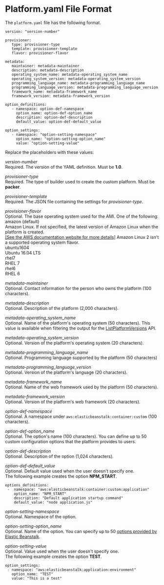 # Platform\.yaml File Format<a name="platform-yaml-format"></a>

The `platform.yaml` file has the following format\.

```
version: "version-number"

provisioner:
   type: provisioner-type
   template: provisioner-template
   flavor: provisioner-flavor
        
metadata:
   maintainer: metadata-maintainer
   description: metadata-description
   operating_system_name: metadata-operating_system_name
   operating_system_version: metadata-operating_system_version
   programming_language_name: metadata-programming_language_name
   programming_language_version: metadata-programming_language_version
   framework_name: metadata-framework_name
   framework_version: metadata-framework_version

option_definitions:
   - namespace: option-def-namespace
     option_name: option-def-option_name
     description: option-def-description
     default_value: option-def-default_value

option_settings:
   - namespace: "option-setting-namespace"
     option_name: "option-setting-option_name"
     value: "option-setting-value"
```

Replace the placeholders with these values:

*version\-number*  
Required\. The version of the YAML definition\. Must be **1\.0**\.

*provisioner\-type*  
Required\. The type of builder used to create the custom platform\. Must be **packer**\.

*provisioner\-template*  
Required\. The JSON file containing the settings for *provisioner\-type*\.

*provisioner\-flavor*  
Optional\. The base operating system used for the AMI\. One of the following:     
amazon \(default\)  
Amazon Linux\. If not specified, the latest version of Amazon Linux when the platform is created\.      
[\[See the AWS documentation website for more details\]](http://docs.aws.amazon.com/elasticbeanstalk/latest/dg/platform-yaml-format.html)
Amazon Linux 2 isn't a supported operating system flavor\.  
ubuntu1604  
Ubuntu 16\.04 LTS  
rhel7  
RHEL 7  
rhel6  
RHEL 6

*metadata\-maintainer*  
Optional\. Contact information for the person who owns the platform \(100 characters\)\.

*metadata\-description*  
Optional\. Description of the platform \(2,000 characters\)\.

*metadata\-operating\_system\_name*  
Optional\. Name of the platform's operating system \(50 characters\)\. This value is available when filtering the output for the [ListPlatformVersions](https://docs.aws.amazon.com/elasticbeanstalk/latest/api/API_ListPlatformVersions.html) API\.

*metadata\-operating\_system\_version*  
Optional\. Version of the platform's operating system \(20 characters\)\.

*metadata\-programming\_language\_name*  
Optional\. Programming language supported by the platform \(50 characters\)

*metadata\-programming\_language\_version*  
Optional\. Version of the platform's language \(20 characters\)\.

*metadata\-framework\_name*  
Optional\. Name of the web framework used by the platform \(50 characters\)\.

*metadata\-framework\_version*  
Optional\. Version of the platform's web framework \(20 characters\)\.

*option\-def\-namespace*  
Optional\. A namespace under `aws:elasticbeanstalk:container:custom` \(100 characters\)\.

*option\-def\-option\_name*  
Optional\. The option's name \(100 characters\)\. You can define up to 50 custom configuration options that the platform provides to users\.

*option\-def\-description*  
Optional\. Description of the option \(1,024 characters\)\.

*option\-def\-default\_value*  
Optional\. Default value used when the user doesn't specify one\.  
The following example creates the option **NPM\_START**\.  

```
options_definitions:
 -  namespace: "aws:elasticbeanstalk:container:custom:application"
    option_name: "NPM_START"
    description: "Default application startup command"
    default_value: "node application.js"
```

*option\-setting\-namespace*  
Optional\. Namespace of the option\.

*option\-setting\-option\_name*  
Optional\. Name of the option\. You can specify up to 50 [options provided by Elastic Beanstalk](command-options-general.md)\.

*option\-setting\-value*  
Optional\. Value used when the user doesn't specify one\.  
The following example creates the option **TEST**\.  

```
option_settings:
 - namespace: "aws:elasticbeanstalk:application:environment"
   option_name: "TEST"
   value: "This is a test"
```